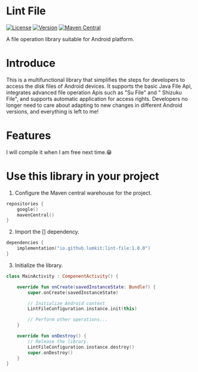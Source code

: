 # Lint File

[![License](https://img.shields.io/github/license/lumkit/LintFile)](LICENSE)
[![Version](https://img.shields.io/github/v/release/lumkit/lint-file?include_prereleases)](https://github.com/lumkit/lint-file/releases)
[![Maven Central](https://img.shields.io/maven-central/v/io.github.lumkit/lint-file)](https://central.sonatype.com/artifact/io.github.lumkit/lint-file/)

A file operation library suitable for Android platform.

# Introduce

This is a multifunctional library that simplifies the steps for developers to access the disk files
of Android devices.
It supports the basic Java File Api, integrates advanced file operation Apis such as "Su File" and "
Shizuku File",
and supports automatic application for access rights.
Developers no longer need to care about adapting to new changes in different Android versions, and
everything is left to me!

# Features

I will compile it when I am free next time.😁

# Use this library in your project

1. Configure the Maven central warehouse for the project.

```kotlin
repositories {
    google()
    mavenCentral()
}
```

2. Import the [] dependency.

```kotlin
dependencies {
    implementation("io.github.lumkit:lint-file:1.0.0")
}
```

3. Initialize the library.

```kotlin
class MainActivity : ComponentActivity() {

    override fun onCreate(savedInstanceState: Bundle?) {
        super.onCreate(savedInstanceState)

        // Initialize Android context
        LintFileConfiguration.instance.init(this)

        // Perform other operations...
    }

    override fun onDestroy() {
        // Release the library.
        LintFileConfiguration.instance.destroy()
        super.onDestroy()
    }
}
```